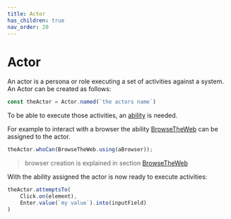 ```yaml
---
title: Actor
has_children: true
nav_order: 20
---
```

# Actor

An actor is a persona or role executing a set of activities against a system. An Actor can be created as follows:

````typescript
const theActor = Actor.named(`the actors name`)
````

To be able to execute those activities, an [ability](ABILITIES.md) is needed. 

For example to interact with a browser the ability [BrowseTheWeb](docs/features/web_and_mobile/ABILITIES.md) 
can be assigned to the actor.

````typescript
theActor.whoCan(BrowseTheWeb.using(aBrowser));
````
> browser creation is explained in section [BrowseTheWeb](docs/features/abilities/BROWSE_THE_WEB.md)

With the ability assigned the actor is now ready to execute activities:

````typescript
theActor.attemptsTo(
    Click.on(element),
    Enter.value(`my value`).into(inputField)
)
````
